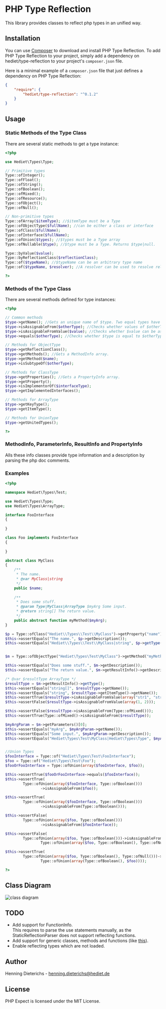 PHP Type Reflection
===================

This library provides classes to reflect php types in an unified way.

Installation
------------
You can use [Composer](http://getcomposer.org/) to download and install PHP Type Reflection.
To add PHP Type Reflection to your project, simply add a dependency on hediet/type-reflection to your project's `composer.json` file.

Here is a minimal example of a `composer.json` file that just defines a dependency on PHP Type Reflection:

``` json
{
    "require": {
        "hediet/type-reflection": "^0.1.2"
    }
}
```

Usage
-----

### Static Methods of the Type Class ###

There are several static methods to get a type instance:
``` php
<?php

use Hediet\Types\Type;

// Primitive types
Type::ofInteger();
Type::ofFloat();
Type::ofString();
Type::ofBoolean();
Type::ofMixed();
Type::ofResource();
Type::ofObject();
Type::ofNull();

// Non-primitive types
Type::ofArray($itemType); //$itemType must be a Type
Type::ofObjectType($fullName); //can be either a class or interface
Type::ofClass($fullName);
Type::ofInterface($fullName);
Type::ofUnion($types); //$types must be a Type array
Type::ofNullable($type); //$type must be a Type. Returns $type|null.

Type::byValue($value);
Type::byReflectionClass($reflectionClass);
Type::of($typeName); //$typeName can be an arbitrary type name
Type::of($typeName, $resolver); //A resolver can be used to resolve relative class names.

?>
```

### Methods of the Type Class ###

There are several methods defined for type instances:
``` php
<?php

// Common methods
$type->getName(); //Gets an unique name of $type. Two equal types have the same name.
$type->isAssignableFrom($otherType); //Checks whether values of $otherType can be assigned to $type.
$type->isAssignableFromValue($value); //Checks whether $value can be assigned to $type.
$type->equals($otherType); //Checks whether $type is equal to $otherType.

// Methods for ObjectType
$type->getReflectionClass();
$type->getMethods(); //Gets a MethodInfo array.
$type->getMethod($name);
$type->isSubtypeOf($otherType);

// Methods for ClassType
$type->getProperties(); //Gets a PropertyInfo array.
$type->getProperty();
$type->isImplementorOf($interfaceType);
$type->getImplementedInterfaces();

// Methods for ArrayType
$type->getKeyType();
$type->getItemType();

// Methods for UnionType
$type->getUnitedTypes();

?>
```

### MethodInfo, ParameterInfo, ResultInfo and PropertyInfo ###

Alls these info classes provide type information and a description by parsing the php doc comments.

### Examples ###

``` php
<?php

namespace Hediet\Types\Test;

use Hediet\Types\Type;
use Hediet\Types\ArrayType;

interface FooInterface
{
    
}

class Foo implements FooInterface
{
    
}

abstract class MyClass
{
    /**
     * The name.
     * @var MyClass|string
     */
    public $name;
    
    /**
     * Does some stuff.
     * @param Type|MyClass|ArrayType $myArg Some input.
     * @return string[] The return value.
     */
    public abstract function myMethod($myArg);
}

$p = Type::ofClass("Hediet\\Types\\Test\\MyClass")->getProperty("name");
$this->assertEquals("The name.", $p->getDescription());
$this->assertEquals("Hediet\\Types\\Test\\MyClass|string", $p->getType()->getName());


$m = Type::ofObjectType("Hediet\Types\Test\MyClass")->getMethod("myMethod");

$this->assertEquals("Does some stuff.", $m->getDescription());
$this->assertEquals("The return value.", $m->getResultInfo()->getDescription());

/* @var $resultType ArrayType */
$resultType = $m->getResultInfo()->getType();
$this->assertEquals("string[]", $resultType->getName());
$this->assertEquals("string", $resultType->getItemType()->getName());
$this->assertTrue($resultType->isAssignableFromValue(array("str1", "str2")));
$this->assertFalse($resultType->isAssignableFromValue(array(1, 2)));

$this->assertFalse($resultType->isAssignableFrom(Type::ofMixed()));
$this->assertTrue(Type::ofMixed()->isAssignableFrom($resultType));

$myArgParam = $m->getParameters()[0];
$this->assertEquals("myArg", $myArgParam->getName());
$this->assertEquals("Some input.", $myArgParam->getDescription());
$this->assertEquals("Hediet\Types\Test\MyClass|Hediet\Types\Type", $myArgParam->getType()->getName());


//Union Types
$fooInterface = Type::of("Hediet\Types\Test\FooInterface");
$foo = Type::of("Hediet\Types\Test\Foo");
$fooOrFooInterface = Type::ofUnion(array($fooInterface, $foo));

$this->assertTrue($fooOrFooInterface->equals($fooInterface));
$this->assertTrue(
        Type::ofUnion(array($fooInterface, Type::ofBoolean()))
                ->isAssignableFrom($foo));

$this->assertTrue(
        Type::ofUnion(array($fooInterface, Type::ofBoolean()))
                ->isAssignableFrom(Type::ofBoolean()));

$this->assertFalse(
        Type::ofUnion(array($foo, Type::ofBoolean()))
                ->isAssignableFrom($fooInterface));

$this->assertFalse(
        Type::ofUnion(array($foo, Type::ofBoolean()))->isAssignableFrom(
                Type::ofUnion(array($foo, Type::ofBoolean(), Type::ofNull()))));

$this->assertTrue(
        Type::ofUnion(array($foo, Type::ofBoolean(), Type::ofNull()))->isAssignableFrom(
                Type::ofUnion(array(Type::ofBoolean(), $foo))));

?>
```

Class Diagram
-------------
![class diagram](docs/class-diagram.png)


TODO
----
* Add support for FunctionInfo.  
  This requires to parse the use statements manually, as the StaticReflectionParser does not support reflecting functions.
* Add support for generic classes, methods and functions (like [this](https://gist.github.com/mvriel/3823010)).
* Enable reflecting types which are not loaded.

Author
------
Henning Dieterichs - henning.dieterichs@hediet.de

License
-------
PHP Expect is licensed under the MIT License.